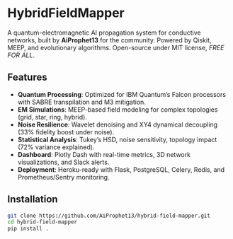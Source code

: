 # HybridFieldMapper

A quantum-electromagnetic AI propagation system for conductive networks, built by **AiProphet13** for the community. Powered by Qiskit, MEEP, and evolutionary algorithms. Open-source under MIT license, *FREE FOR ALL*.

## Features
- **Quantum Processing**: Optimized for IBM Quantum’s Falcon processors with SABRE transpilation and M3 mitigation.
- **EM Simulations**: MEEP-based field modeling for complex topologies (grid, star, ring, hybrid).
- **Noise Resilience**: Wavelet denoising and XY4 dynamical decoupling (33% fidelity boost under noise).
- **Statistical Analysis**: Tukey’s HSD, noise sensitivity, topology impact (72% variance explained).
- **Dashboard**: Plotly Dash with real-time metrics, 3D network visualizations, and Slack alerts.
- **Deployment**: Heroku-ready with Flask, PostgreSQL, Celery, Redis, and Prometheus/Sentry monitoring.

## Installation
```bash
git clone https://github.com/AiProphet13/hybrid-field-mapper.git
cd hybrid-field-mapper
pip install .
